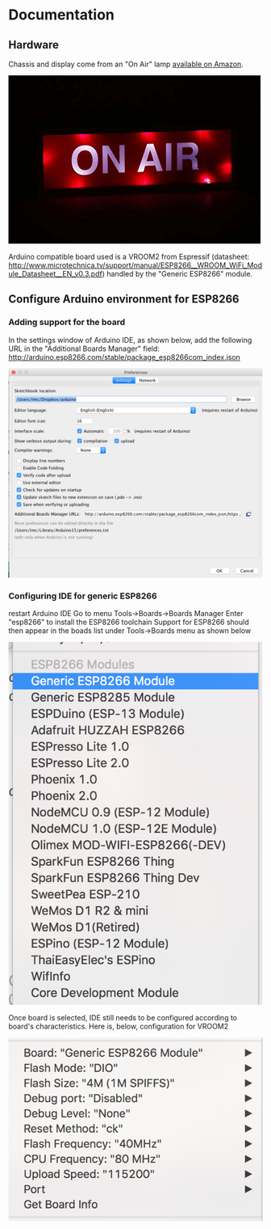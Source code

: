 # Documentation
## Hardware
Chassis and display come from an "On Air" lamp [available on Amazon](https://www.amazon.fr/Desconocido-Bo%C3%AEte-lumineuse-On-Air/dp/B01DXV0RFU/ref=sr_1_1?ie=UTF8&qid=1509556260&sr=8-1&keywords=on+air).

![On Air lamp](./onairlamp2.jpg)

Arduino compatible board used is a VROOM2 from Espressif (datasheet: http://www.microtechnica.tv/support/manual/ESP8266__WROOM_WiFi_Module_Datasheet__EN_v0.3.pdf) handled by the "Generic ESP8266" module.


## Configure Arduino environment for ESP8266
### Adding support for the board
In the settings window of Arduino IDE, as shown below, add the following URL in the "Additional Boards Manager" field:
http://arduino.esp8266.com/stable/package_esp8266com_index.json

![Preferences window of Arduino IDE](./configureArduinoIDE.png)

### Configuring IDE for generic ESP8266
restart Arduino IDE
Go to menu Tools->Boards->Boards Manager
Enter "esp8266" to install the ESP8266 toolchain
Support for ESP8266 should then appear in the boads list under Tools->Boards menu as shown below

![Boards list of Arduino IDE](./boardslist.png)


Once board is selected, IDE still needs to be configured according to board's characteristics.
Here is, below, configuration for VROOM2

![Board configuration](./boardconfiguration.png)

